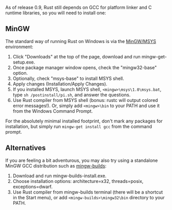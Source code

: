 As of release 0.9, Rust still depends on GCC for platform linker and C runtime libraries, so you will need to install one:

## MinGW
The standard way of running Rust on Windows is via the [MinGW/MSYS](http://www.mingw.org/) environment:

1. Click "Downloads" at the top of the page, download and run mingw-get-setup.exe.
2. Once package manager window opens, check the "mingw32-base" option.
3. Optionally, check "msys-base" to install MSYS shell.
4. Apply changes (Installation/Apply Changes).
5. If you installed MSYS, launch MSYS shell, `<mingw>\msys\1.0\msys.bat`, type `sh /postinstall/pi.sh`, and answer the questions.
6. Use Rust compiler from MSYS shell (bonus: rustc will output colored error messages!).  Or, simply add `<mingw>\bin` to your PATH and use it from the Windows Command Prompt.

For the absolutely minimal installed footprint, don't mark any packages for installation, but simply run `mingw-get install gcc` from the command prompt.


## Alternatives

If you are feeling a bit adventurous, you may also try using a standalone MinGW GCC distribution such as [mingw-builds](http://sourceforge.net/projects/mingwbuilds/):

1. Download and run mingw-builds-install.exe.
2. Choose installation options: architecture=x32, threads=posix, exceptions=dwarf.
3. Use Rust compiler from mingw-builds terminal (there will be a shortcut in the Start menu), or add `<mingw-builds>\mingw32\bin` directory to your PATH.

